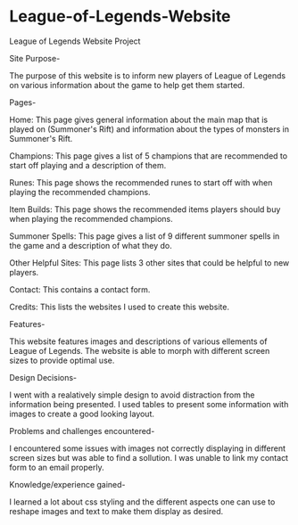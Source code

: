 # League-of-Legends-Website
League of Legends Website Project

Site Purpose-

The purpose of this website is to inform new players of League of Legends on various information about the game to help get them started.

Pages-

Home: This page gives general information about the main map that is played on (Summoner's Rift) and information about the types of monsters in Summoner's Rift.

Champions: This page gives a list of 5 champions that are recommended to start off playing and a description of them.

Runes: This page shows the recommended runes to start off with when playing the recommended champions.

Item Builds: This page shows the recommended items players should buy when playing the recommended champions.

Summoner Spells: This page gives a list of 9 different summoner spells in the game and a description of what they do.

Other Helpful Sites: This page lists 3 other sites that could be helpful to new players.

Contact: This contains a contact form.

Credits: This lists the websites I used to create this website.

Features-

This website features images and descriptions of various ellements of League of Legends. The website is able to morph with different screen sizes to provide optimal use.

Design Decisions-

I went with a realatively simple design to avoid distraction from the information being presented. I used tables to present some information with images to create a good looking layout.

Problems and challenges encountered-

I encountered some issues with images not correctly displaying in different screen sizes but was able to find a sollution. I was unable to link my contact form to an email properly.

Knowledge/experience gained-

I learned a lot about css styling and the different aspects one can use to reshape images and text to make them display as desired.
